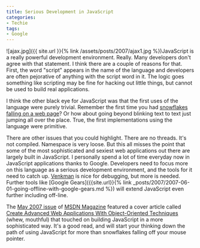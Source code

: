```yaml
---
title: Serious Development in JavaScript
categories:
- Techie
tags:
- Google
---
```


![ajax.jpg]({{ site.url }}{% link /assets/posts/2007/ajax1.jpg %})JavaScript is a really powerful development environment. Really.
Many developers don't agree with that statement. I think there are a couple of reasons for that. First, the word "script" appears in the name of the language and developers are often pejorative of anything with the script word in it. The logic goes something like scripting may be fine for hacking out little things, but cannot be used to build real applications.

I think the other black eye for JavaScript was that the first uses of the language were purely trivial. Remember the first time you had [snowflakes falling on a web page](http://www.hypergurl.com/snowmaker.html)? Or how about going beyond blinking text to text just jumping all over the place. True, the first implementations using the language were primitive.

There are other issues that you could highlight. There are no threads. It's not compiled. Namespace is very loose. But this all misses the point that some of the most sophisticated and sexiest web applications out there are largely built in JavaScript. I personally spend a lot of time everyday now in JavaScript applications thanks to Google. Developers need to focus more on this language as a serious development environment, and the tools for it need to catch up. [Venkman](http://www.mozilla.org/projects/venkman/) is nice for debugging, but more is needed. Further tools like [Google Gears]({{site.url}}{% link _posts/2007/2007-06-01-going-offline-with-google-gears.md %}) will extend JavaScript even further including off-line.

The [May 2007 issue](http://msdn.microsoft.com/msdnmag/issues/07/05/) of [MSDN Magazine](http://msdn.microsoft.com/msdnmag/) featured a cover article called [Create Advanced Web Applications With Object-Oriented Techniques](http://msdn.microsoft.com/msdnmag/issues/07/05/JavaScript/) (whew, mouthful) that touched on building JavaScript in a more sophisticated way. It's a good read, and will start your thinking down the path of using JavaScript for more than snowflakes falling off your mouse pointer.
